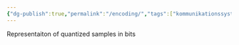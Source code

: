 ```yaml
---
{"dg-publish":true,"permalink":"/encoding/","tags":["kommunikationssystem"]}
---
```


Representaiton of quantized samples in bits